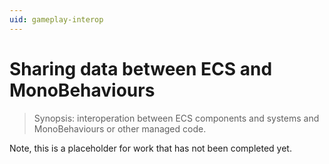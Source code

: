```yaml
---
uid: gameplay-interop
---
```

# Sharing data between ECS and MonoBehaviours

> Synopsis: interoperation between ECS components and systems and MonoBehaviours or other managed code.

Note, this is a placeholder for work that has not been completed yet.